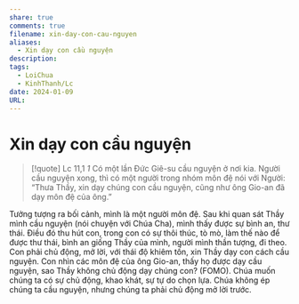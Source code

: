 ```yaml
---
share: true
comments: true
filename: xin-day-con-cau-nguyen
aliases:
  - Xin dạy con cầu nguyện
description: 
tags:
  - LoiChua
  - KinhThanh/Lc
date: 2024-01-09
URL:
---
```

# Xin dạy con cầu nguyện

> [!quote] Lc 11,1
> *1* Có một lần Đức Giê-su cầu nguyện ở nơi kia. Người cầu nguyện xong, thì có một người trong nhóm môn đệ nói với Người: “Thưa Thầy, xin dạy chúng con cầu nguyện, cũng như ông Gio-an đã dạy môn đệ của ông.”

Tưởng tượng ra bối cảnh, mình là một người môn đệ. Sau khi quan sát Thầy mình cầu nguyện (nói chuyện với Chúa Cha), mình thấy được sự bình an, thư thái. Điều đó thu hút con, trong con có sự thôi thúc, tò mò, làm thế nào để được thư thái, bình an giống Thầy của mình, người mình thần tượng, đi theo. Con phải chủ động, mở lời, với thái độ khiêm tốn, xin Thầy dạy con cách cầu nguyện. Con nhìn các môn đệ của ông Gio-an, thấy họ được dạy cầu nguyện, sao Thầy không chủ động dạy chúng con? (FOMO). Chúa muốn chúng ta có sự chủ động, khao khát, sự tự do chọn lựa. Chúa không ép chúng ta cầu nguyện, nhưng chúng ta phải chủ động mở lời trước.